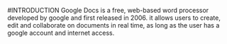 #INTRODUCTION
Google Docs is a free, web-based word processor developed by google and first released in 2006. it allows users to create, edit and collaborate on documents in real time, as long as the user has a google account and internet access.